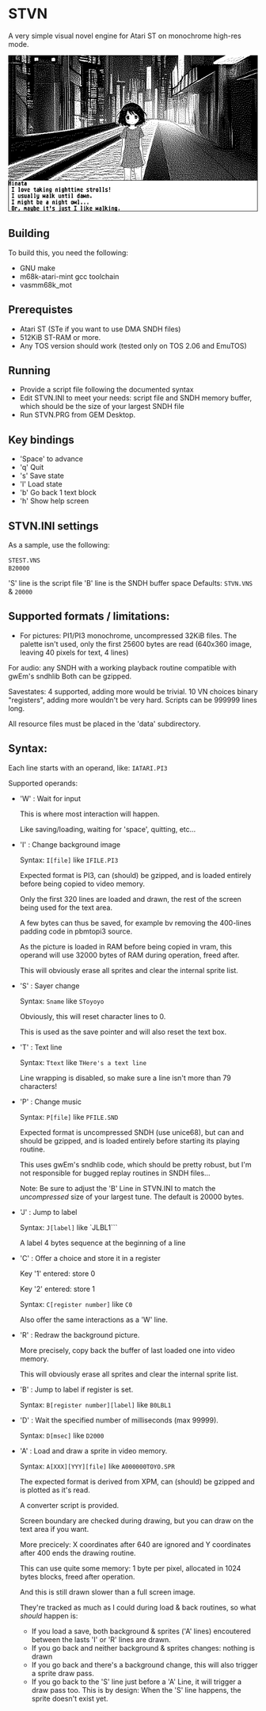 # STVN
A very simple visual novel engine for Atari ST on monochrome high-res mode.

![stvn](/assets/stvn.png)

## Building
To build this, you need the following:
* GNU make
* m68k-atari-mint gcc toolchain
* vasmm68k_mot

## Prerequistes
* Atari ST (STe if you want to use DMA SNDH files)
* 512KiB ST-RAM or more.
* Any TOS version should work (tested only on TOS 2.06 and EmuTOS)

## Running
* Provide a script file following the documented syntax
* Edit STVN.INI to meet your needs: script file and SNDH memory buffer, which should be the size of your largest SNDH file
* Run STVN.PRG from GEM Desktop.

## Key bindings
* 'Space' to advance
* 'q' Quit
* 's' Save state
* 'l' Load state
* 'b' Go back 1 text block
* 'h' Show help screen

## STVN.INI settings
As a sample, use the following:
```
STEST.VNS
B20000
```
'S' line is the script file
'B' line is the SNDH buffer space
Defaults: ``STVN.VNS`` & ``20000``

## Supported formats / limitations:
* For pictures: PI1/PI3 monochrome, uncompressed 32KiB files.
  The palette isn't used, only the first 25600 bytes are read (640x360 image, leaving 40 pixels for text, 4 lines)

For audio: any SNDH with a working playback routine compatible with gwEm's sndhlib
Both can be gzipped.

Savestates: 4 supported, adding more would be trivial.
10 VN choices binary "registers", adding more wouldn't be very hard.
Scripts can be 999999 lines long.

All resource files must be placed in the 'data' subdirectory.

## Syntax:
Each line starts with an operand, like:
``IATARI.PI3``

Supported operands:
* 'W' : Wait for input

  This is where most interaction will happen.

  Like saving/loading, waiting for 'space', quitting, etc...

* 'I' : Change background image

  Syntax: ``I[file]`` like ``IFILE.PI3``

  Expected format is PI3, can (should) be gzipped, and is loaded entirely before being copied to video memory.

  Only the first 320 lines are loaded and drawn, the rest of the screen being used for the text area.

  A few bytes can thus be saved, for example bv removing the 400-lines padding code in pbmtopi3 source.

  As the picture is loaded in RAM before being copied in vram, this operand will use 32000 bytes of RAM during operation, freed after.

  This will obviously erase all sprites and clear the internal sprite list.

* 'S' : Sayer change

  Syntax: ``Sname`` like `SToyoyo`

  Obviously, this will reset character lines to 0.

  This is used as the save pointer and will also reset the text box.

* 'T' : Text line

  Syntax: ``Ttext`` like ``THere's a text line``

  Line wrapping is disabled, so make sure a line isn't more than 79 characters!

* 'P' : Change music

  Syntax: ``P[file]`` like ``PFILE.SND``

  Expected format is uncompressed SNDH (use unice68), but can and should be gzipped, and is loaded entirely before starting its playing routine.

  This uses gwEm's sndhlib code, which should be pretty robust, but I'm not responsible for bugged replay routines in SNDH files...

  Note: Be sure to adjust the 'B' Line in STVN.INI to match the *uncompressed* size of your largest tune. The default is 20000 bytes.

* 'J' : Jump to label

  Syntax: ``J[label]`` like `JLBL1```

  A label 4 bytes sequence at the beginning of a line

* 'C' : Offer a choice and store it in a register

  Key '1' entered: store 0

  Key '2' entered: store 1

  Syntax: ``C[register number]`` like ``C0``

  Also offer the same interactions as a 'W' line.

* 'R' : Redraw the background picture.

  More precisely, copy back the buffer of last loaded one into video memory.

  This will obviously erase all sprites and clear the internal sprite list.

* 'B' : Jump to label if register is set.

  Syntax: ``B[register number][label]`` like ``B0LBL1``

* 'D' : Wait the specified number of milliseconds (max 99999).

  Syntax: ``D[msec]`` like ``D2000``

* 'A' : Load and draw a sprite in video memory.

  Syntax: ``A[XXX][YYY][file]`` like ``A000000TOYO.SPR``

  The expected format is derived from XPM, can (should) be gzipped and is plotted as it's read.

  A converter script is provided.

  Screen boundary are checked during drawing, but you can draw on the text area if you want.

  More precicely: X coordinates after 640 are ignored and Y coordinates after 400 ends the drawing routine.

  This can use quite some memory: 1 byte per pixel, allocated in 1024 bytes blocks, freed after operation.

  And this is still drawn slower than a full screen image.

  They're tracked as much as I could during load & back routines, so what *should* happen is:

  * If you load a save, both background & sprites ('A' lines) encoutered between the lasts 'I' or 'R' lines are drawn.
  * If you go back and neither background & sprites changes: nothing is drawn
  * If you go back and there's a background change, this will also trigger a sprite draw pass.
  * If you go back to the 'S' line just before a 'A' Line, it will trigger a draw pass too. This is by design: When the 'S' line happens, the sprite doesn't exist yet.
